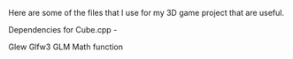Here are some of the files that I use for my 3D game project that are useful.

Dependencies for Cube.cpp -

Glew
Glfw3
GLM Math function
